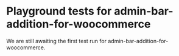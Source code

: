 # Playground tests for admin-bar-addition-for-woocommerce
We are still awaiting the first test run for admin-bar-addition-for-woocommerce.
